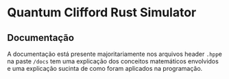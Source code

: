 # Quantum Clifford Rust Simulator

## Documentação
A documentação está presente majoritariamente nos arquivos header `.hpp`e na paste `/docs` tem uma explicação dos conceitos matemáticos envolvidos e uma explicação sucinta de como foram aplicados na programação.